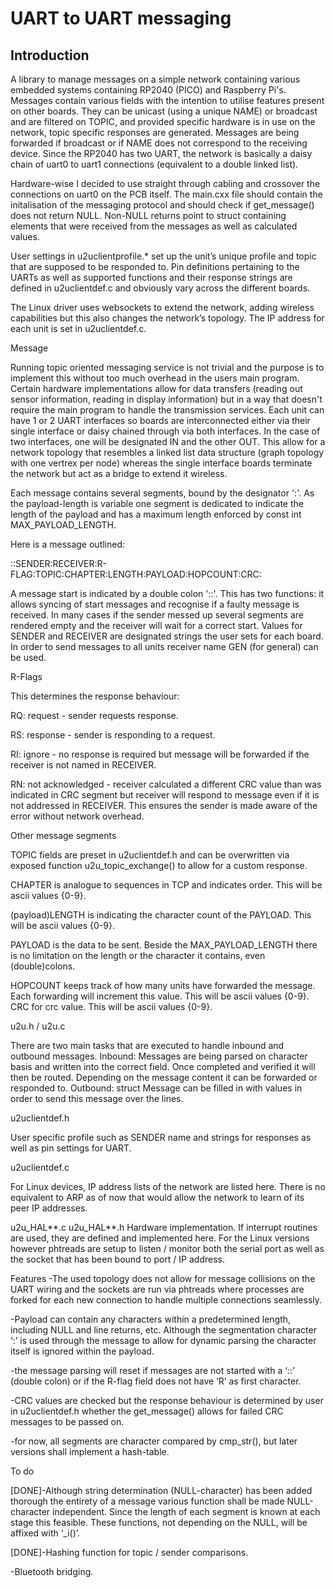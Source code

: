 # UART to UART messaging

## Introduction

A library to manage messages on a simple network containing various embedded systems containing RP2040 (PICO) and Raspberry Pi's. Messages contain various fields with the intention to utilise features present on other boards. They can be unicast (using a unique NAME) or broadcast and are filtered on TOPIC, and provided specific hardware is in use on the network, topic specific responses are generated. Messages are being forwarded if broadcast or if NAME does not correspond to the receiving device. Since the RP2040 has two UART, the network is basically a daisy chain of uart0 to uart1 connections (equivalent to a double linked list).

Hardware-wise I decided to use straight through cabling and crossover the connections on uart0 on the PCB itself. The main.cxx file should contain the initalisation of the messaging protocol and should check if get_message() does not return NULL. Non-NULL returns point to struct containing elements that were received from the messages as well as calculated values.

User settings in u2uclientprofile.* set up the unit’s unique profile and topic that are supposed to be responded to. Pin definitions pertaining to the UARTs as well as supported functions and their response strings are defined in u2uclientdef.c and obviously vary across the different boards.

The Linux driver uses websockets to extend the network, adding wireless capabilities but this also changes the network’s topology. The IP address for each unit is set in u2uclientdef.c.

Message

Running topic oriented messaging service is not trivial and the purpose is to implement this without too much overhead in the users main program. Certain hardware implementations allow for data transfers (reading out sensor information, reading in display information) but in a way that doesn't require the main program to handle the transmission services. Each unit can have 1 or 2 UART interfaces so boards are interconnected either via their single interface or daisy chained through via both interfaces. In the case of two interfaces, one will be designated IN and the other OUT. This allow for a network topology that resembles a linked list data structure (graph topology with one vertrex per node) whereas the single interface boards terminate the network but act as a bridge to extend it wireless.

Each message contains several segments, bound by the designator ':'. As the payload-length is variable one segment is dedicated to indicate the length of the payload and has a maximum length enforced by const int MAX_PAYLOAD_LENGTH.

Here is a message outlined:

::SENDER:RECEIVER:R-FLAG:TOPIC:CHAPTER:LENGTH:PAYLOAD:HOPCOUNT:CRC:

A message start is indicated by a double colon '::'. This has two functions: it allows syncing of start messages and recognise if a faulty message is received. In many cases if the sender messed up several segments are rendered empty and the receiver will wait for a correct start. Values for SENDER and RECEIVER are designated strings the user sets for each board. In order to send messages to all units receiver name GEN (for general) can be used.

R-Flags

This determines the response behaviour:

RQ: request - sender requests response.

RS: response - sender is responding to a request.

RI: ignore - no response is required but message will be forwarded if the receiver is not named in RECEIVER.

RN: not acknowledged - receiver calculated a different CRC value than was indicated in CRC segment but receiver will respond to message even if it is not addressed in RECEIVER. This ensures the sender is made aware of the error without network overhead.

Other message segments

TOPIC fields are preset in u2uclientdef.h and can be overwritten via exposed function u2u_topic_exchange() to allow for a custom response.

CHAPTER is analogue to sequences in TCP and indicates order. This will be ascii values {0-9}.

(payload)LENGTH is indicating the character count of the PAYLOAD. This will be ascii values {0-9}.

PAYLOAD is the data to be sent. Beside the MAX_PAYLOAD_LENGTH there is no limitation on the length or the character it contains, even (double)colons.

HOPCOUNT keeps track of how many units have forwarded the message. Each forwarding will increment this value. This will be ascii values {0-9}. CRC for crc value. This will be ascii values {0-9}.

u2u.h / u2u.c

There are two main tasks that are executed to handle inbound and outbound messages. Inbound: Messages are being parsed on character basis and written into the correct field. Once completed and verified it will then be routed. Depending on the message content it can be forwarded or responded to. Outbound: struct Message can be filled in with values in order to send this message over the lines.

u2uclientdef.h

User specific profile such as SENDER name and strings for responses as well as pin settings for UART.

u2uclientdef.c

For Linux devices, IP address lists of the network are listed here. There is no equivalent to ARP as of now that would allow the network to learn of its peer IP addresses.

u2u_HAL**.c u2u_HAL**.h Hardware implementation. If interrupt routines are used, they are defined and implemented here. For the Linux versions however phtreads are setup to listen / monitor both the serial port as well as the socket that has been bound to port / IP address.

Features -The used topology does not allow for message collisions on the UART wiring and the sockets are run via phtreads where processes are forked for each new connection to handle multiple connections seamlessly.

-Payload can contain any characters within a predetermined length, including NULL and line returns, etc. Although the segmentation character ‘:’ is used through the message to allow for dynamic parsing the character itself is ignored within the payload.

-the message parsing will reset if messages are not started with a ‘::’ (double colon) or if the R-flag field does not have ‘R’ as first character.

-CRC values are checked but the response behaviour is determined by user in u2uclientdef.h whether the get_message() allows for failed CRC messages to be passed on.

-for now, all segments are character compared by cmp_str(), but later versions shall implement a hash-table.

To do

[DONE]-Although string determination (NULL-character) has been added thorough the entirety of a message various function shall be made NULL-character independent. Since the length of each segment is known at each stage this feasible. These functions, not depending on the NULL, will be affixed with ‘_i()’.

[DONE]-Hashing function for topic / sender comparisons.

-Bluetooth bridging.
